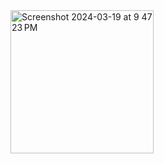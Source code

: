 <img width="229" alt="Screenshot 2024-03-19 at 9 47 23 PM" src="https://github.com/mohanaprasathtech/Singleton/assets/56786262/f603e88d-8d0e-43f4-9621-c960fc014aea">

